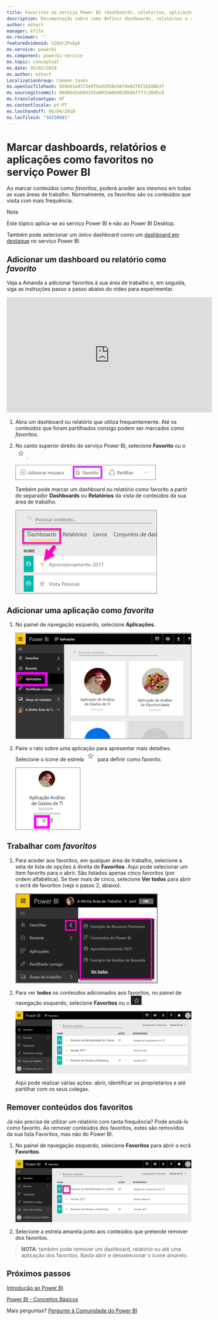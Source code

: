 ```yaml
---
title: Favoritos no serviço Power BI (dashboards, relatórios, aplicações)
description: Documentação sobre como definir dashboards, relatórios e aplicações como favoritos no serviço Power BI
author: mihart
manager: kfile
ms.reviewer: ''
featuredvideoid: G26dr2PsEpk
ms.service: powerbi
ms.component: powerbi-service
ms.topic: conceptual
ms.date: 03/02/2018
ms.author: mihart
LocalizationGroup: Common tasks
ms.openlocfilehash: 920e61ed173e979a92958e56f9e0276f26288b3f
ms.sourcegitcommit: 80d6b45eb84243e801b60b9038b9bff77c30d5c8
ms.translationtype: HT
ms.contentlocale: pt-PT
ms.lasthandoff: 06/04/2018
ms.locfileid: "34250681"
---
```

# <a name="favorite-dashboards-reports-and-apps-in-power-bi-service"></a>Marcar dashboards, relatórios e aplicações como favoritos no serviço Power BI
Ao marcar conteúdos como *favoritos*, poderá aceder aos mesmos em todas as suas áreas de trabalho.  Normalmente, os favoritos são os conteúdos que visita com mais frequência.

> [!NOTE]
> Este tópico aplica-se ao serviço Power BI e não ao Power BI Desktop.
> 
> 

Também pode selecionar um único dashboard como um [dashboard em destaque](service-dashboard-featured.md) no serviço Power BI.

## <a name="add-a-dashboard-or-report-as-a-favorite"></a>Adicionar um dashboard ou relatório como *favorito*
Veja a Amanda a adicionar favoritos à sua área de trabalho e, em seguida, siga as instruções passo a passo abaixo do vídeo para experimentar.

<iframe width="560" height="315" src="https://www.youtube.com/embed/G26dr2PsEpk" frameborder="0" allowfullscreen></iframe>


1. Abra um dashboard ou relatório que utiliza frequentemente. Até os conteúdos que foram partilhados consigo podem ser marcados como *favoritos*.
2. No canto superior direito do serviço Power BI, selecione **Favorito** ou o ![ícone de estrela](media/service-dashboard-favorite/power-bi-favorite-icon.png).
   
   ![ícone Favorito](media/service-dashboard-favorite/powerbi-dashboard-favorite.png)
   
   Também pode marcar um dashboard ou relatório como favorito a partir do separador **Dashboards** ou **Relatórios** da vista de conteúdos da sua área de trabalho.
   
   ![Separador Dashboard com estrela amarela](media/service-dashboard-favorite/power-bi-dashboard-favorite.png)

## <a name="add-an-app-as-a-favorite"></a>Adicionar uma aplicação como *favorita*

1. No painel de navegação esquerdo, selecione **Aplicações**.

   ![Dashboard](media/service-dashboard-favorite/power-bi-favorite-apps.png)

2. Paire o rato sobre uma aplicação para apresentar mais detalhes.  Selecione o ícone de estrela ![ícone de estrela](media/service-dashboard-favorite/power-bi-favorite-icon.png)  para definir como favorito.
   
   ![pairar o cursor sobre uma aplicação](media/service-dashboard-favorite/power-bi-favorite-app.png)

## <a name="working-with-favorites"></a>Trabalhar com *favoritos*
1. Para aceder aos favoritos, em qualquer área de trabalho, selecione a seta de lista de opções à direita de **Favoritos**.  Aqui pode selecionar um item favorito para o abrir. São listados apenas cinco favoritos (por ordem alfabética). Se tiver mais de cinco, selecione **Ver todos** para abrir o ecrã de favoritos (veja o passo 2, abaixo). 
   
   ![Lista de opções Favoritos](media/service-dashboard-favorite/power-bi-favorite-flyout-new.png)
2. Para ver **todos** os conteúdos adicionados aos favoritos, no painel de navegação esquerdo, selecione **Favoritos** ou o ![ícone Favoritos](media/service-dashboard-favorite/power-bi-favorites-icon.png).  
   
    ![janela favoritos](media/service-dashboard-favorite/power-bi-favorites-screen.png)
   
   Aqui pode realizar várias ações: abrir, identificar os proprietários e até partilhar com os seus colegas.

## <a name="unfavorite-content"></a>Remover conteúdos dos favoritos
Já não precisa de utilizar um relatório com tanta frequência?  Pode anulá-lo como favorito. Ao remover conteúdos dos favoritos, estes são removidos da sua lista Favoritos, mas não do Power BI.

1. No painel de navegação esquerdo, selecione **Favoritos** para abrir o ecrã **Favoritos**.
   
   ![Ecrã Favoritos](media/service-dashboard-favorite/power-bi-unfavorites-screen.png)
2. Selecione a estrela amarela junto aos conteúdos que pretende remover dos favoritos.

> **NOTA**: também pode remover um dashboard, relatório ou até uma aplicação dos favoritos. Basta abrir e desselecionar o ícone amarelo.   
> 
> 

## <a name="next-steps"></a>Próximos passos
[Introdução ao Power BI](service-get-started.md)

[Power BI - Conceitos Básicos](service-basic-concepts.md)

Mais perguntas? [Pergunte à Comunidade do Power BI](http://community.powerbi.com/)

